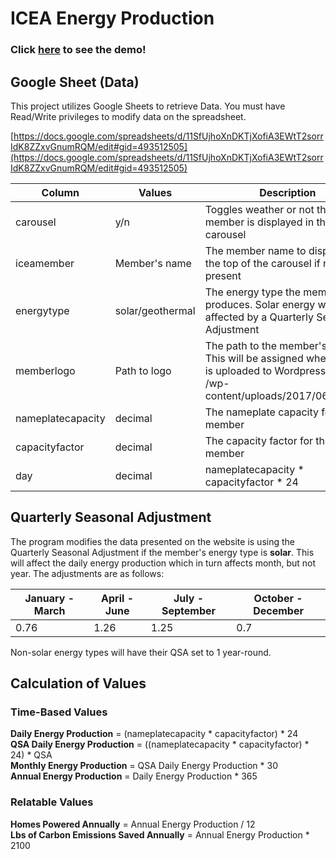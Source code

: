 # ICEA Energy Production
### Click [here](https://boisesoftwarementorshipgroup.github.io/power-production/) to see the demo!

## Google Sheet (Data)
This project utilizes Google Sheets to retrieve Data. You must have Read/Write privileges to modify data on the spreadsheet.

[https://docs.google.com/spreadsheets/d/11SfUjhoXnDKTjXofiA3EWtT2sorrIdK8ZZxvGnumRQM/edit#gid=493512505](https://docs.google.com/spreadsheets/d/11SfUjhoXnDKTjXofiA3EWtT2sorrIdK8ZZxvGnumRQM/edit#gid=493512505)


|Column|Values|Description|
|---|---|---|
|carousel|y/n|Toggles weather or not the member is displayed in the carousel
|iceamember|Member's name|The member name to display at the top of the carousel if no logo is present|
|energytype|solar/geothermal|The energy type the member produces. Solar energy will be affected by a Quarterly Seasonal Adjustment|
|memberlogo|Path to logo|The path to the member's logo. This will be assigned when the file is uploaded to Wordpress. E.g., /wp-content/uploads/2017/06/logo.jpg|
|nameplatecapacity|decimal|The nameplate capacity for the member|
|capacityfactor|decimal|The capacity factor for the member|
|day|decimal|nameplatecapacity * capacityfactor * 24

## Quarterly Seasonal Adjustment
The program modifies the data presented on the website is using the Quarterly Seasonal Adjustment if the member's energy type is **solar**. This will affect the daily energy production which in turn affects month, but not year. The adjustments are as follows:

|January - March|April - June|July - September|October - December|
|---|---|---|---|
|0.76|1.26|1.25|0.7|

Non-solar energy types will have their QSA set to 1 year-round.

## Calculation of Values

### Time-Based Values
**Daily Energy Production** = (nameplatecapacity * capacityfactor) * 24  
**QSA Daily Energy Production** = ((nameplatecapacity * capacityfactor) * 24) * QSA  
**Monthly Energy Production** = QSA Daily Energy Production * 30  
**Annual Energy Production** = Daily Energy Production * 365  

### Relatable Values
**Homes Powered Annually** = Annual Energy Production / 12  
**Lbs of Carbon Emissions Saved Annually** = Annual Energy Production * 2100
